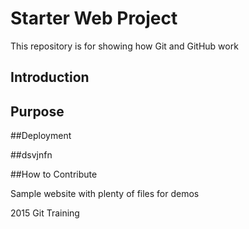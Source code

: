 # Starter Web Project

This repository is for showing how Git and GitHub work

## Introduction

## Purpose

##Deployment

##dsvjnfn

##How to Contribute

Sample website with plenty of files for demos

2015 Git Training 